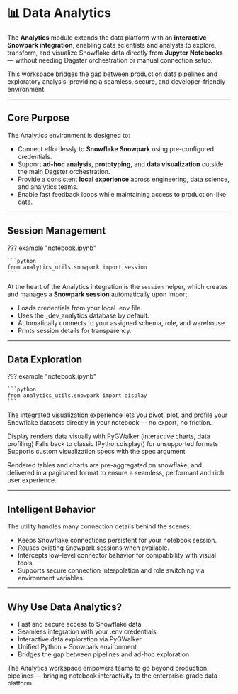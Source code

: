 # 📊 Data Analytics

The **Analytics** module extends the data platform with an **interactive Snowpark integration**, enabling data scientists and analysts to explore, transform, and visualize Snowflake data directly from **Jupyter Notebooks** — without needing Dagster orchestration or manual connection setup.

This workspace bridges the gap between production data pipelines and exploratory analysis, providing a seamless, secure, and developer-friendly environment.

---

## Core Purpose

The Analytics environment is designed to:

- Connect effortlessly to **Snowflake Snowpark** using pre-configured credentials.  
- Support **ad-hoc analysis**, **prototyping**, and **data visualization** outside the main Dagster orchestration.  
- Provide a consistent **local experience** across engineering, data science, and analytics teams.  
- Enable fast feedback loops while maintaining access to production-like data.  

---

## Session Management
??? example "notebook.ipynb"

    ```python
    from analytics_utils.snowpark import session
    ```

At the heart of the Analytics integration is the `session` helper, which creates and
manages a **Snowpark session** automatically upon import.

- Loads credentials from your local .env file.
- Uses the _dev_analytics database by default.
- Automatically connects to your assigned schema, role, and warehouse.
- Prints session details for transparency.

---

## Data Exploration
??? example "notebook.ipynb"

    ```python
    from analytics_utils.snowpark import display
    ```

The integrated visualization experience lets you pivot, plot, and profile your Snowflake
datasets directly in your notebook — no export, no friction.

Display renders data visually with PyGWalker (interactive charts, data profiling)
Falls back to classic IPython.display() for unsupported formats
Supports custom visualization specs with the spec argument

Rendered tables and charts are pre-aggregated on snowflake, and delivered in a
paginated format to ensure a seamless, performant and rich user experience.

---

## Intelligent Behavior

The utility handles many connection details behind the scenes:

- Keeps Snowflake connections persistent for your notebook session.
- Reuses existing Snowpark sessions when available.
- Intercepts low-level connector behavior for compatibility with visual tools.
- Supports secure connection interpolation and role switching via environment variables.

---

## Why Use Data Analytics?

- Fast and secure access to Snowflake data
- Seamless integration with your .env credentials
- Interactive data exploration via PyGWalker
- Unified Python + Snowpark environment
- Bridges the gap between pipelines and ad-hoc exploration

The Analytics workspace empowers teams to go beyond production pipelines — bringing
notebook interactivity to the enterprise-grade data platform.
